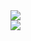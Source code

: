 <div style="display: flex; flex-direction: column; justify-content: center;">
  <img src="https://github-readme-stats.vercel.app/api?username=tahakorkem&count_private=true" />
  <img src="https://github-readme-stats.vercel.app/api/top-langs/?username=tahakorkem&count_private=true&layout=compact" />
</div>

